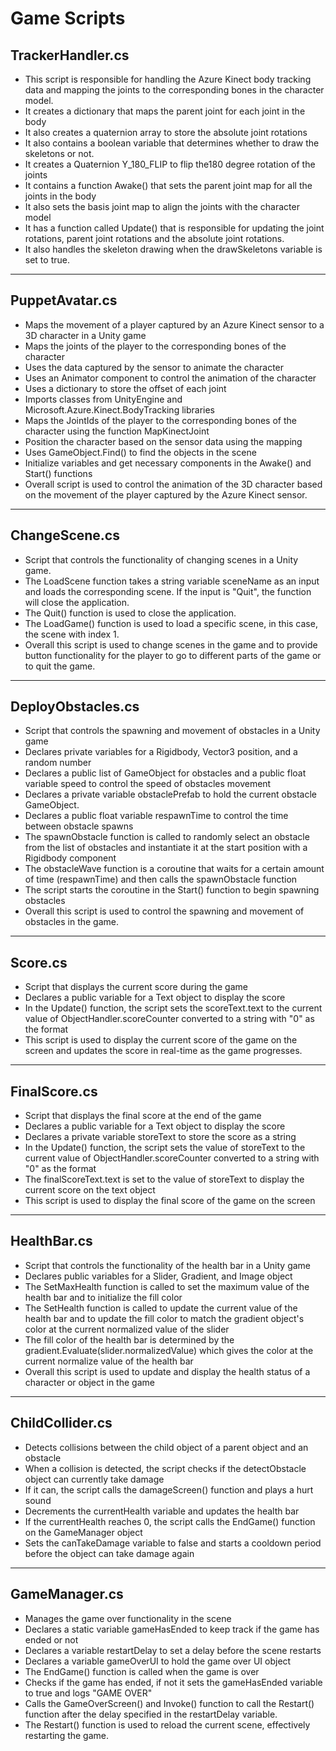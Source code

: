 # Game Scripts

## TrackerHandler.cs
- This script is responsible for handling the Azure Kinect body tracking data and mapping the joints to the corresponding bones in the character model.
- It creates a dictionary that maps the parent joint for each joint in the body
- It also creates a quaternion array to store the absolute joint rotations
- It also contains a boolean variable that determines whether to draw the skeletons or not.
- It creates a Quaternion Y_180_FLIP to flip the180 degree rotation of the joints
- It contains a function Awake() that sets the parent joint map for all the joints in the body
- It also sets the basis joint map to align the joints with the character model
- It has a function called Update() that is responsible for updating the joint rotations, parent joint rotations and the absolute joint rotations.
- It also handles the skeleton drawing when the drawSkeletons variable is set to true.

---

## PuppetAvatar.cs
- Maps the movement of a player captured by an Azure Kinect sensor to a 3D character in a Unity game
- Maps the joints of the player to the corresponding bones of the character
- Uses the data captured by the sensor to animate the character
- Uses an Animator component to control the animation of the character
- Uses a dictionary to store the offset of each joint
- Imports classes from UnityEngine and Microsoft.Azure.Kinect.BodyTracking libraries
- Maps the JointIds of the player to the corresponding bones of the character using the function MapKinectJoint
- Position the character based on the sensor data using the mapping
- Uses GameObject.Find() to find the objects in the scene
- Initialize variables and get necessary components in the Awake() and Start() functions
- Overall script is used to control the animation of the 3D character based on the movement of the player captured by the Azure Kinect sensor.

---

## ChangeScene.cs

- Script that controls the functionality of changing scenes in a Unity game.
- The LoadScene function takes a string variable sceneName as an input and loads the corresponding scene. If the input is "Quit", the function will close the application.
- The Quit() function is used to close the application.
- The LoadGame() function is used to load a specific scene, in this case, the scene with index 1.
- Overall this script is used to change scenes in the game and to provide button functionality for the player to go to different parts of the game or to quit the game.

---

## DeployObstacles.cs

- Script that controls the spawning and movement of obstacles in a Unity game
- Declares private variables for a Rigidbody, Vector3 position, and a random number
- Declares a public list of GameObject for obstacles and a public float variable speed to control the speed of obstacles movement
- Declares a private variable obstaclePrefab to hold the current obstacle GameObject.
- Declares a public float variable respawnTime to control the time between obstacle spawns
- The spawnObstacle function is called to randomly select an obstacle from the list of obstacles and instantiate it at the start position with a Rigidbody component
- The obstacleWave function is a coroutine that waits for a certain amount of time (respawnTime) and then calls the spawnObstacle function
- The script starts the coroutine in the Start() function to begin spawning obstacles
- Overall this script is used to control the spawning and movement of obstacles in the game.

---

## Score.cs

- Script that displays the current score during the game
- Declares a public variable for a Text object to display the score
- In the Update() function, the script sets the scoreText.text to the current value of ObjectHandler.scoreCounter converted to a string with "0" as the format
- This script is used to display the current score of the game on the screen and updates the score in real-time as the game progresses.

---

## FinalScore.cs

- Script that displays the final score at the end of the game
- Declares a public variable for a Text object to display the score
- Declares a private variable storeText to store the score as a string
- In the Update() function, the script sets the value of storeText to the current value of ObjectHandler.scoreCounter converted to a string with "0" as the format
- The finalScoreText.text is set to the value of storeText to display the current score on the text object
- This script is used to display the final score of the game on the screen

---

## HealthBar.cs

- Script that controls the functionality of the health bar in a Unity game
- Declares public variables for a Slider, Gradient, and Image object
- The SetMaxHealth function is called to set the maximum value of the health bar and to initialize the fill color
- The SetHealth function is called to update the current value of the health bar and to update the fill color to match the gradient object's color at the current normalized value of the slider
- The fill color of the health bar is determined by the gradient.Evaluate(slider.normalizedValue) which gives the color at the current normalize value of the health bar
- Overall this script is used to update and display the health status of a character or object in the game

---

## ChildCollider.cs

- Detects collisions between the child object of a parent object and an obstacle
- When a collision is detected, the script checks if the detectObstacle object can currently take damage
- If it can, the script calls the damageScreen() function and plays a hurt sound
- Decrements the currentHealth variable and updates the health bar
- If the currentHealth reaches 0, the script calls the EndGame() function on the GameManager object
- Sets the canTakeDamage variable to false and starts a cooldown period before the object can take damage again

---

## GameManager.cs

- Manages the game over functionality in the scene
- Declares a static variable gameHasEnded to keep track if the game has ended or not
- Declares a variable restartDelay to set a delay before the scene restarts
- Declares a variable gameOverUI to hold the game over UI object
- The EndGame() function is called when the game is over
- Checks if the game has ended, if not it sets the gameHasEnded variable to true and logs "GAME OVER" 
- Calls the GameOverScreen() and Invoke() function to call the Restart() function after the delay specified in the restartDelay variable.
- The Restart() function is used to reload the current scene, effectively restarting the game.
